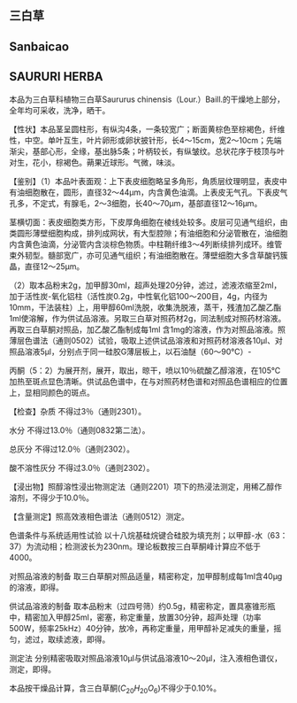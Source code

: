 ## 三白草

## Sanbaicao

## SAURURI HERBA

本品为三白草科植物三白草Saururus chinensis（Lour.）Baill.的干燥地上部分，全年均可采收，洗净，晒干。

【性状】本品茎呈圆柱形，有纵沟4条，一条较宽广；断面黄棕色至棕褐色，纤维性，中空。单叶互生，叶片卵形或卵状披针形，长4～15cm，宽2～10cm；先端渐尖，基部心形，全缘，基出脉5条；叶柄较长，有纵皱纹。总状花序于枝顶与叶对生，花小，棕褐色。蒴果近球形。气微，味淡。

【鉴别】（1）本品叶表面观：上下表皮细胞略呈多角形，角质层纹理明显，表皮中有油细胞散在，圆形，直径32～44μm，内含黄色油滴。上表皮无气孔。下表皮气孔多，不定式，有腺毛，2～3细胞，长40～70μm，基部直径12～16μm。

茎横切面：表皮细胞类方形，下皮厚角细胞在棱线处较多。皮层可见通气组织，由类圆形薄壁细胞构成，排列成网状，有大型腔隙；有油细胞和分泌管散在，油细胞内含黄色油滴，分泌管内含淡棕色物质。中柱鞘纤维3～4列断续排列成环。维管束外韧型。髓部宽广，亦可见通气组织；有油细胞散在。薄壁细胞大多含草酸钙簇晶，直径12～25μm。

（2）取本品粉末2g，加甲醇30ml，超声处理20分钟，滤过，滤液浓缩至2ml，加于活性炭-氧化铝柱（活性炭0.2g，中性氧化铝100～200目，4g，内径为10mm，干法装柱）上，用甲醇60ml洗脱，收集洗脱液，蒸干，残渣加乙酸乙酯1ml使溶解，作为供试品溶液。另取三白草对照药材2g，同法制成对照药材溶液。再取三白草酮对照品，加乙酸乙酯制成每1ml 含1mg的溶液，作为对照品溶液。照薄层色谱法（通则0502）试验，吸取上述供试品溶液和对照药材溶液各10μl、对照品溶液5μl，分别点于同一硅胶G薄层板上，以石油醚（60～90℃）-

丙酮（5：2）为展开剂，展开，取出，晾干，喷以10％硫酸乙醇溶液，在105℃加热至斑点显色清晰。供试品色谱中，在与对照药材色谱和对照品色谱相应的位置上，显相同颜色的斑点。

【检查】杂质 不得过3％（通则2301）。

水分 不得过13.0％（通则0832第二法）。

总灰分 不得过12.0％（通则2302）。

酸不溶性灰分 不得过3.0％（通则2302）。

【浸出物】照醇溶性浸出物测定法（通则2201）项下的热浸法测定，用稀乙醇作溶剂，不得少于10.0％。

【含量测定】照高效液相色谱法（通则0512）测定。

色谱条件与系统适用性试验 以十八烷基硅烷键合硅胶为填充剂；以甲醇-水（63：37）为流动相；检测波长为230nm。理论板数按三白草酮峰计算应不低于4000。

对照品溶液的制备 取三白草酮对照品适量，精密称定，加甲醇制成每1ml含40μg的溶液，即得。

供试品溶液的制备 取本品粉末（过四号筛）约0.5g，精密称定，置具塞锥形瓶中，精密加入甲醇25ml，密塞，称定重量，放置30分钟，超声处理（功率500W，频率25kHz）40分钟，放冷，再称定重量，用甲醇补足减失的重量，摇匀，滤过，取续滤液，即得。

测定法 分别精密吸取对照品溶液10μl与供试品溶液10～20μl，注入液相色谱仪，测定，即得。

本品按干燥品计算，含三白草酮$( C _ { 2 0 } H _ { 2 0 } O _ { 6 } )$不得少于0.10%。